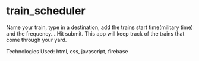 <h1>train_scheduler</h1>

<p>Name your train, type in a destination, add the trains start time(military time) and the frequency....Hit submit. This app will keep track of the trains that come through your yard.</p>
<p>Technologies Used:
html,
css,
javascript,
firebase</p>

